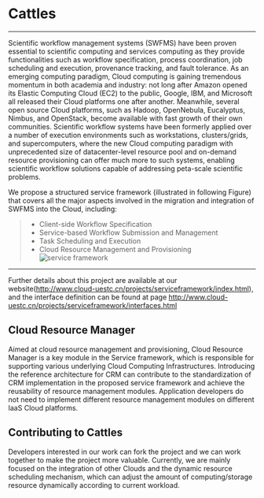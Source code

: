 # Cattles

------

Scientific workflow management systems (SWFMS) have been proven essential to scientific computing and services computing as they provide functionalities such as workflow specification, process coordination, job scheduling and execution, provenance tracking, and fault tolerance. As an emerging computing paradigm, Cloud computing is gaining tremendous momentum in both academia and industry: not long after Amazon opened its Elastic Computing Cloud (EC2) to the public, Google, IBM, and Microsoft all released their Cloud platforms one after another. Meanwhile, several open source Cloud platforms, such as Hadoop, OpenNebula, Eucalyptus, Nimbus, and OpenStack, become available with fast growth of their own communities. Scientific workflow systems have been formerly applied over a number of execution environments such as workstations, clusters/grids, and supercomputers, where the new Cloud computing paradigm with unprecedented size of datacenter-level resource pool and on-demand resource provisioning can offer much more to such systems, enabling scientific workflow solutions capable of addressing peta-scale scientific problems.

We propose a structured service framework (illustrated in following Figure) that covers all the major aspects involved in the migration and integration of SWFMS into the Cloud, including:

> * Client-side Workflow Specification
> * Service-based Workflow Submission and Management
> * Task Scheduling and Execution
> * Cloud Resource Management and Provisioning
![service framework](http://www.cloud-uestc.cn/projects/serviceframework/images/Service%20Framework-small.png)

------
Further details about this project are available at our website(http://www.cloud-uestc.cn/projects/serviceframework/index.html), and the interface definition can be found at page http://www.cloud-uestc.cn/projects/serviceframework/interfaces.html

## Cloud Resource Manager

Aimed at cloud resource management and provisioning, Cloud Resource Manager is a key module in the Service framework, which is responsible for supporting various underlying Cloud Computing Infrastructures. Introducing the reference architecture for CRM can contribute to the standardization of CRM implementation in the proposed service framework and achieve the reusability of resource management modules. Application developers do not need to implement different resource management modules on different IaaS Cloud platforms.

## Contributing to Cattles
Developers interested in our work can fork the project and we can work together to make the project more valuable. Currently, we are mainly focused on the integration of other Clouds and the dynamic resource scheduling mechanism, which can adjust the amount of computing/storage resource dynamically according to current workload.
